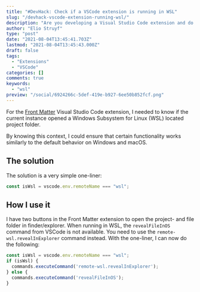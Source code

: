 ```yaml
---
title: "#DevHack: Check if a VSCode extension is running in WSL"
slug: "/devhack-vscode-extension-running-wsl/"
description: "Are you developing a Visual Studio Code extension and do you need to know when it is running in WSL? In this article I explain how you can see when this happens"
author: "Elio Struyf"
type: "post"
date: "2021-08-04T13:45:41.703Z"
lastmod: "2021-08-04T13:45:43.000Z"
draft: false
tags:
  - "Extensions"
  - "VSCode"
categories: []
comments: true
keywords:
  - "wsl"
preview: "/social/6924266c-5def-419e-b927-6ee50b852fcf.png"
---
```


For the [Front Matter](https://marketplace.visualstudio.com/items?itemName=eliostruyf.vscode-front-matter) Visual Studio Code extension, I needed to know if the current instance opened a Windows Subsystem for Linux (WSL) located project folder. 

By knowing this context, I could ensure that certain functionality works similarly to the default behavior on Windows and macOS.

## The solution

The solution is a very simple one-liner:

```typescript
const isWsl = vscode.env.remoteName === "wsl";
```

## How I use it

I have two buttons in the Front Matter extension to open the project- and file folder in finder/explorer. When running in WSL, the `revealFileInOS` command from VSCode is not available. You need to use the `remote-wsl.revealInExplorer` command instead. With the one-liner, I can now do the following:

```typescript
const isWsl = vscode.env.remoteName === "wsl";
if (isWsl) {
  commands.executeCommand('remote-wsl.revealInExplorer');
} else {
  commands.executeCommand('revealFileInOS');
}
```
